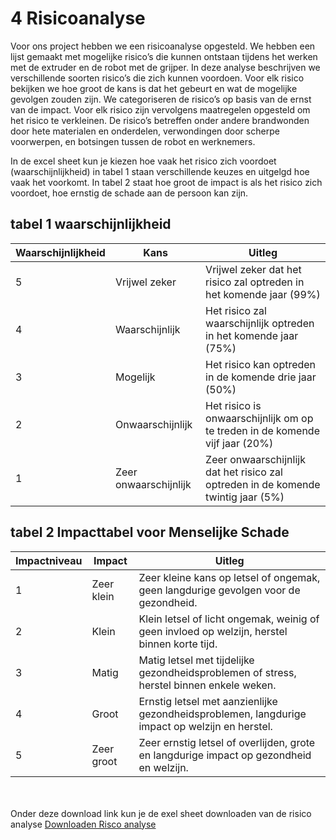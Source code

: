 # 4 Risicoanalyse

Voor ons project hebben we een risicoanalyse opgesteld. We hebben een lijst gemaakt met mogelijke risico’s die kunnen ontstaan tijdens het werken met de extruder en de robot met de grijper.
In deze analyse beschrijven we verschillende soorten risico’s die zich kunnen voordoen. Voor elk risico bekijken we hoe groot de kans is dat het gebeurt en wat de mogelijke gevolgen zouden zijn. We categoriseren de risico’s op basis van de ernst van de impact. Voor elk risico zijn vervolgens maatregelen opgesteld om het risico te verkleinen.
De risico’s betreffen onder andere brandwonden door hete materialen en onderdelen, verwondingen door scherpe voorwerpen, en botsingen tussen de robot en werknemers.

In de excel sheet kun je kiezen hoe vaak het risico zich voordoet (waarschijnlijkheid) in tabel 1 staan verschillende keuzes en uitgelgd hoe vaak het voorkomt. In tabel 2 staat hoe groot de impact is als het risico zich voordoet, hoe ernstig de schade aan de persoon kan zijn. 

## tabel 1 waarschijnlijkheid
| Waarschijnlijkheid | Kans                 | Uitleg                                                                                           |
|--------------------|----------------------|--------------------------------------------------------------------------------------------------|
| 5                  | Vrijwel zeker        | Vrijwel zeker dat het risico zal optreden in het komende jaar (99%)                              |
| 4                  | Waarschijnlijk       | Het risico zal waarschijnlijk optreden in het komende jaar (75%)                                 |
| 3                  | Mogelijk             | Het risico kan optreden in de komende drie jaar (50%)                                            |
| 2                  | Onwaarschijnlijk     | Het risico is onwaarschijnlijk om op te treden in de komende vijf jaar (20%)                     |
| 1                  | Zeer onwaarschijnlijk | Zeer onwaarschijnlijk dat het risico zal optreden in de komende twintig jaar (5%)               |

## tabel 2 Impacttabel voor Menselijke Schade

| Impactniveau | Impact       | Uitleg                                                                                         |
|--------------|--------------|------------------------------------------------------------------------------------------------|
| 1            | Zeer klein   | Zeer kleine kans op letsel of ongemak, geen langdurige gevolgen voor de gezondheid.           |
| 2            | Klein        | Klein letsel of licht ongemak, weinig of geen invloed op welzijn, herstel binnen korte tijd.   |
| 3            | Matig        | Matig letsel met tijdelijke gezondheidsproblemen of stress, herstel binnen enkele weken.       |
| 4            | Groot        | Ernstig letsel met aanzienlijke gezondheidsproblemen, langdurige impact op welzijn en herstel. |
| 5            | Zeer groot   | Zeer ernstig letsel of overlijden, grote en langdurige impact op gezondheid en welzijn.        |


\
\
Onder deze download link kun je de exel sheet downloaden van de risico analyse
[Downloaden Risco analyse](./data/Risk_analysis_LFT_v1.xlsx)
 


